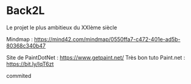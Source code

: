 # Back2L
Le projet le plus ambitieux  du XXIème siècle

Mindmap : https://mind42.com/mindmap/0550ffa7-c472-401e-ad5b-80368c340b47

Site de PaintDotNet : https://www.getpaint.net/
Très bon tuto  Paint.net : https://bit.ly/IqT6zt

commited
